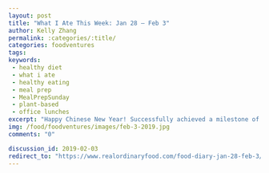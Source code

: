 ```yaml
---
layout: post
title: "What I Ate This Week: Jan 28 – Feb 3"
author: Kelly Zhang
permalink: :categories/:title/
categories: foodventures
tags:
keywords:
 - healthy diet
 - what i ate
 - healthy eating
 - meal prep
 - MealPrepSunday
 - plant-based
 - office lunches
excerpt: "Happy Chinese New Year! Successfully achieved a milestone of only eating homemade meals for this week's food diary. This week's successful dishes include spinach cheddar waffles, a savoury vegan oatmeal, and homemade fries! Among the fails are an attempt at protein donuts and an avocado alfredo sauce."
img: /food/foodventures/images/feb-3-2019.jpg
comments: "0"

discussion_id: 2019-02-03
redirect_to: "https://www.realordinaryfood.com/food-diary-jan-28-feb-3/"
---
```


